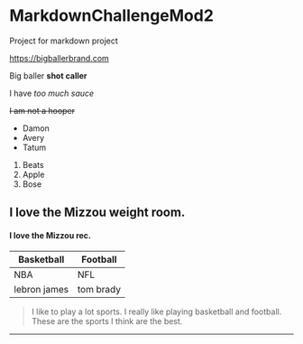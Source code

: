 # MarkdownChallengeMod2
Project for markdown project

<https://bigballerbrand.com>

Big baller **shot caller**

I have *too much sauce*

~~I am not a hooper~~

- Damon
- Avery
- Tatum

1. Beats
2. Apple
3. Bose

## I love the Mizzou weight room.

#### I love the Mizzou rec.

| Basketball | Football |
| ------- | ----- |
| NBA | NFL |
| lebron james | tom brady |

> I like to play a lot sports.
> I really like playing basketball and football.
> These are the sports I think are the best.
______________________________________________________________________________
